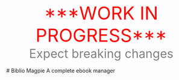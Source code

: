 <div style="font-size:3rem;color:red;text-align:center;">***WORK IN PROGRESS***</div>
<div style="font-size:2rem;color:gray;text-align:center;">Expect breaking changes</div>
<br>
# Biblio Magpie
A complete ebook manager
